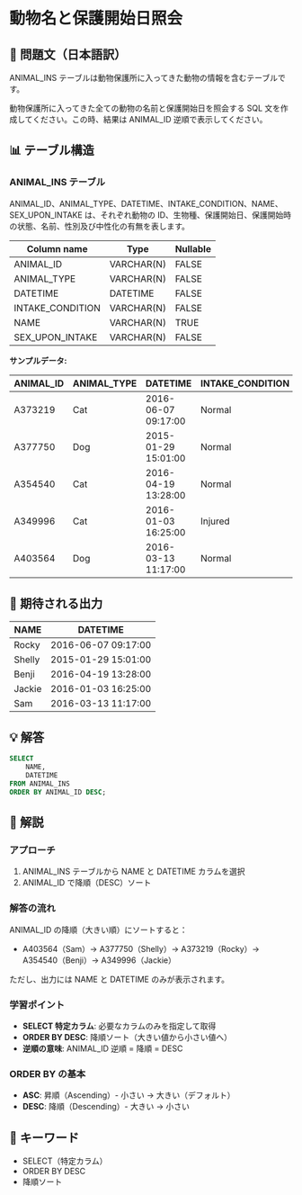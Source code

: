 # 動物名と保護開始日照会

## 📖 問題文（日本語訳）

ANIMAL_INS テーブルは動物保護所に入ってきた動物の情報を含むテーブルです。

動物保護所に入ってきた全ての動物の名前と保護開始日を照会する SQL 文を作成してください。この時、結果は ANIMAL_ID 逆順で表示してください。

## 📊 テーブル構造

### ANIMAL_INS テーブル

ANIMAL_ID、ANIMAL_TYPE、DATETIME、INTAKE_CONDITION、NAME、SEX_UPON_INTAKE は、それぞれ動物の ID、生物種、保護開始日、保護開始時の状態、名前、性別及び中性化の有無を表します。

| Column name      | Type        | Nullable |
| ---------------- | ----------- | -------- |
| ANIMAL_ID        | VARCHAR(N)  | FALSE    |
| ANIMAL_TYPE      | VARCHAR(N)  | FALSE    |
| DATETIME         | DATETIME    | FALSE    |
| INTAKE_CONDITION | VARCHAR(N)  | FALSE    |
| NAME             | VARCHAR(N)  | TRUE     |
| SEX_UPON_INTAKE  | VARCHAR(N)  | FALSE    |

**サンプルデータ:**

| ANIMAL_ID | ANIMAL_TYPE | DATETIME            | INTAKE_CONDITION | NAME   | SEX_UPON_INTAKE |
| --------- | ----------- | ------------------- | ---------------- | ------ | --------------- |
| A373219   | Cat         | 2016-06-07 09:17:00 | Normal           | Rocky  | Neutered Male   |
| A377750   | Dog         | 2015-01-29 15:01:00 | Normal           | Shelly | Spayed Female   |
| A354540   | Cat         | 2016-04-19 13:28:00 | Normal           | Benji  | Neutered Male   |
| A349996   | Cat         | 2016-01-03 16:25:00 | Injured          | Jackie | Neutered Male   |
| A403564   | Dog         | 2016-03-13 11:17:00 | Normal           | Sam    | Neutered Male   |

## 🎯 期待される出力

| NAME   | DATETIME            |
| ------ | ------------------- |
| Rocky  | 2016-06-07 09:17:00 |
| Shelly | 2015-01-29 15:01:00 |
| Benji  | 2016-04-19 13:28:00 |
| Jackie | 2016-01-03 16:25:00 |
| Sam    | 2016-03-13 11:17:00 |

## 💡 解答

```sql
SELECT
    NAME,
    DATETIME
FROM ANIMAL_INS
ORDER BY ANIMAL_ID DESC;
```

## 📝 解説

### アプローチ

1. ANIMAL_INS テーブルから NAME と DATETIME カラムを選択
2. ANIMAL_ID で降順（DESC）ソート

### 解答の流れ

ANIMAL_ID の降順（大きい順）にソートすると：
- A403564（Sam）→ A377750（Shelly）→ A373219（Rocky）→ A354540（Benji）→ A349996（Jackie）

ただし、出力には NAME と DATETIME のみが表示されます。

### 学習ポイント

- **SELECT 特定カラム**: 必要なカラムのみを指定して取得
- **ORDER BY DESC**: 降順ソート（大きい値から小さい値へ）
- **逆順の意味**: ANIMAL_ID 逆順 = 降順 = DESC

### ORDER BY の基本

- **ASC**: 昇順（Ascending）- 小さい → 大きい（デフォルト）
- **DESC**: 降順（Descending）- 大きい → 小さい

## 🔑 キーワード

- SELECT（特定カラム）
- ORDER BY DESC
- 降順ソート
